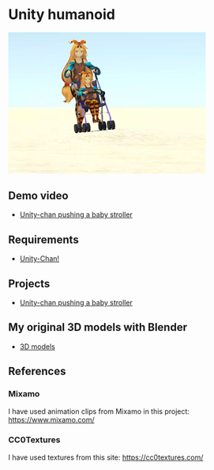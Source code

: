 # Unity humanoid

<img src="./demo/demo.png" width=400>

## Demo video

- [Unity-chan pushing a baby stroller](https://github.com/araobp/unity-humanoid/blob/main/demo/UnityChanPushingBabyStroller.mp4)

## Requirements

- [Unity-Chan!](https://assetstore.unity.com/packages/3d/characters/unity-chan-model-18705)

## Projects

- [Unity-chan pushing a baby stroller](https://github.com/araobp/unity-humanoid/tree/main/unity/BabyStroller)

## My original 3D models with Blender

- [3D models](/blender)

## References

### Mixamo

I have used animation clips from Mixamo in this project: https://www.mixamo.com/

### CC0Textures

I have used textures from this site: https://cc0textures.com/
